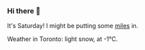 ### Hi there :wave:

It's Saturday! I might be putting some [miles](https://www.strava.com/athletes/889963) in.

Weather in Toronto: light snow, at -1°C.

